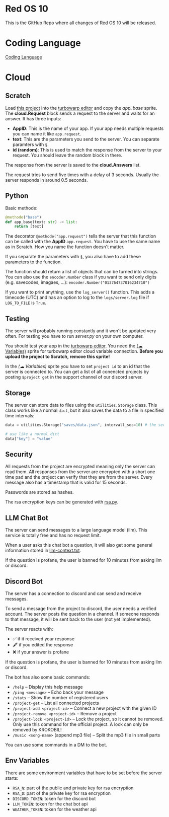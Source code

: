 # Red OS 10

This is the GitHub Repo where all changes of Red OS 10 will be released.

# Coding Language

[Coding Language](apps/README.md)

# Cloud

## Scratch

Load [this project](Red%20OS%2010%20Cloud.sb3) into the [turbowarp editor](https://turbowarp.org/editor) and copy the *app_base* sprite.
The **cloud.Request** block sends a request to the server and waits for an answer. It has three inputs:
- **AppID**: This is the name of your app. If your app needs multiple requests you can name it like `app.request`.
- **text**: This are the parameters you send to the server. You can separate paramters with `§`.
- **id (random)**: This is used to match the response from the server to your request. You should leave the random block in there.

The response from the server is saved to the **cloud.Answers** list.

The request tries to send five times with a delay of 3 seconds. Usually the server responds in around 0.5 seconds.

## Python

Basic methode:
``` python
@methode("base")
def app_base(text: str) -> list:
    return [text]
```

The decorator `@methode("app.request")` tells the server that this function can be called with the **AppID** `app.request`. You have to use the same name as in Scratch. How you name the function doesn't matter.

If you separate the parameters with `§`, you also have to add these parameters to the function.

The function should return a list of objects that can be turned into strings. You can also use the `encoder.Number` class if you want to send only digits (e.g. savecodes, imagaes, ...):
`encoder.Number("013764737016234710")`

If you want to print anything, use the `log_server()` function. This adds a timecode (UTC) and has an option to log to the `logs/server.log` file if `LOG_TO_FILE` is `True`.

## Testing

The server will probably running constantly and it won't be updated very often. For testing you have to run *server.py* on your own computer.

You should test your app in the [turbowarp editor](https://turbowarp.org/editor). You need the [(☁ Variables)](CloudVariables.sprite3) sprite for turbowarp editor cloud variable connection.
**Before you upload the project to Scratch, remove this sprite!**

In the *(☁ Variables)* sprite you have to set `project id` to an id that the server is connected to. You can get a list of all conencted projects by posting `$project get` in the support channel of our discord server.

## Storage

The server can store data to files using the `utilities.Storage` class. This class works like a normal `dict`, but it also saves the data to a file in specified time intervals:

``` python
data = utilities.Storage("saves/data.json", intervall_sec=10) # the second parameter is optional

# use like a normal dict
data["key"] = "value"
```

## Security

All requests from the project are encrypted meaning only the server can read them.
All responses from the server are encrypted with a short one time pad and the project can verify that they are from the server.
Every message also has a timestamp that is valid for 15 seconds.

Passwords are stored as hashes.

The rsa encryption keys can be generated with [rsa.py](rsa.py).

## LLM Chat Bot

The server can send messages to a large language model (llm). This service is totally free and has no request limit.

When a user asks this chat bot a question, it will also get some general information stored in [llm-context.txt](llm-context.txt).

If the question is profane, the user is banned for 10 minutes from asking llm or discord.

## Discord Bot

The server has a connection to discord and can send and receive messages.

To send a message from the project to discord, the user needs a verified account. The server posts the question in a channel. If someone responds to that message, it will be sent back to the user (not yet implemented).

The server reacts with:
- ✅ if it received your response
- 🖋 if you edited the response
- ❌ if your answer is profane

If the question is profane, the user is banned for 10 minutes from asking llm or discord.

The bot has also some basic commands:
* `/help` – Display this help message
* `/ping <message>` – Echo back your message
* `/stats` – Show the number of registered users
* `/project-get` – List all connected projects
* `/project-add <project-id>` – Connect a new project with the given ID
* `/project-remove <project-id>` – Remove a project
* `/project-lock <project-id>` – Lock the project, so it cannot be removed. Only use this command for the official project. A lock can only be removed by KROKOBIL!
* `/music <song-name>` (append mp3 file) – Split the mp3 file in small parts

You can use some commands in a DM to the bot.

## Env Variables

There are some environment variables that have to be set before the server starts:
- `RSA_N`: part of the public and private key for rsa encryption
- `RSA_D`: part of the private key for rsa encryption
- `DISCORD_TOKEN`: token for the discord bot
- `LLM_TOKEN`: token for the chat bot api
- `WEATHER_TOKEN`: token for the weather api
